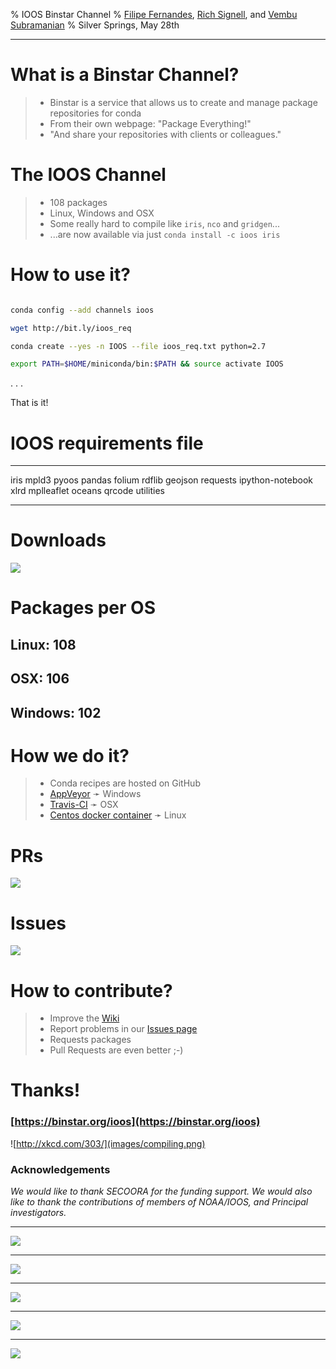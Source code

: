 % IOOS Binstar Channel
% [Filipe Fernandes](https://github.com/ocefpaf), [Rich Signell](https://github.com/rsignell-usgs), and [Vembu Subramanian](https://github.com/vembus)
% Silver Springs, May 28th

---

# What is a Binstar Channel?

> - Binstar is a service that allows us to create and manage package repositories for conda
> - From their own webpage: "Package Everything!"
> - "And share your repositories with clients or colleagues."

# The IOOS Channel

> - 108 packages
> - Linux, Windows and OSX
> - Some really hard to compile like `iris`, `nco` and `gridgen`...
> - ...are now available via just `conda install -c ioos iris`


# How to use it?

```bash

conda config --add channels ioos

wget http://bit.ly/ioos_req

conda create --yes -n IOOS --file ioos_req.txt python=2.7

export PATH=$HOME/miniconda/bin:$PATH && source activate IOOS
```

. . .

That is it!


# IOOS requirements file

------- ---------- ----------------
iris    mpld3      pyoos
pandas  folium     rdflib
geojson requests   ipython-notebook
xlrd    mplleaflet oceans
qrcode  utilities
------- ---------- ----------------

# Downloads

![](images/total_downloads.svg)

# Packages per OS

## Linux: 108
## OSX: 106
## Windows: 102

# How we do it?

> - Conda recipes are hosted on GitHub
> - [AppVeyor](http://www.appveyor.com/) &#10139; Windows
> - [Travis-CI](https://travis-ci.org/) &#10139; OSX
> - [Centos docker container](https://registry.hub.docker.com/u/ocefpaf/centos64-conda-obvious-ci/) &#10139; Linux

# PRs

![](images/github_pr.png)

# Issues

![](images/github_issues.png)


# How to contribute?

> - Improve the [Wiki](https://github.com/ioos/conda-recipes/wiki)
> - Report problems in our [Issues page](https://github.com/ioos/conda-recipes/issues)
> - Requests packages
> - Pull Requests are even better ;-)

# Thanks!
 
### [https://binstar.org/ioos](https://binstar.org/ioos)

![http://xkcd.com/303/](images/compiling.png)

### Acknowledgements

*We would like to thank SECOORA for the funding support. We  would also like to thank the contributions of members of NOAA/IOOS, and Principal investigators.*


---

![](images/total_downloads0.svg)

---

![](images/total_downloads1.svg)

---

![](images/total_downloads2.svg)

---

![](images/total_downloads3.svg)

---

![](images/total_downloads4.svg)